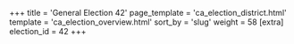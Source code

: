 +++
title = 'General Election 42'
page_template = 'ca_election_district.html'
template = 'ca_election_overview.html'
sort_by = 'slug'
weight = 58
[extra]
election_id = 42
+++
